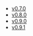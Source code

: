 - [v0.7.0](/tf-ibm-docs/v0.7.0)
- [v0.8.0](/tf-ibm-docs/v0.8.0)
- [v0.9.0](/tf-ibm-docs/v0.9.0)
- [v0.9.1](/tf-ibm-docs/v0.9.1)
